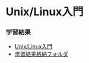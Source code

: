 # Unix/Linux入門

### 学習結果
- [Unix/Linux入門](https://docs.google.com/spreadsheets/d/1uIMDb2lTXN4m5mM-NoR7StiCXH8L9h27pSSkeul5F2M/edit#gid=0) 
- [学習結果格納フォルダ](https://drive.google.com/drive/folders/1TOiiR5gvcoQDoI-bAz6vCTTb0757ggAF) 
